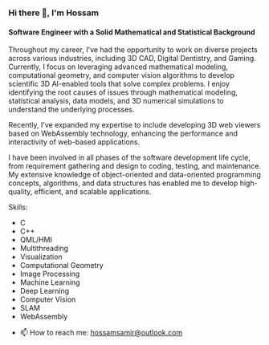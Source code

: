 ### Hi there 👋, I'm Hossam
#### Software Engineer with a Solid Mathematical and Statistical Background
Throughout my career, I've had the opportunity to work on diverse projects across various industries, including 3D CAD, Digital Dentistry, and Gaming. Currently, I focus on leveraging advanced mathematical modeling, computational geometry, and computer vision algorithms to develop scientific 3D AI-enabled tools that solve complex problems. I enjoy identifying the root causes of issues through mathematical modeling, statistical analysis, data models, and 3D numerical simulations to understand the underlying processes.

Recently, I've expanded my expertise to include developing 3D web viewers based on WebAssembly technology, enhancing the performance and interactivity of web-based applications.

I have been involved in all phases of the software development life cycle, from requirement gathering and design to coding, testing, and maintenance. My extensive knowledge of object-oriented and data-oriented programming concepts, algorithms, and data structures has enabled me to develop high-quality, efficient, and scalable applications.

Skills:
* C
* C++
* QML/HMI
* Multithreading
* Visualization
* Computational Geometry
* Image Processing
* Machine Learning
* Deep Learning
* Computer Vision
* SLAM
* WebAssembly

- 📫 How to reach me: hossamsamir@outlook.com
<!-- 👯 I’m looking to collaborate on an opensource project-->



<!--[![My GitHub Stats](https://github-readme-stats.vercel.app/api/?username=Hossam86&count_private=true&theme=tokyonight&showicons=true)]()-->
<!--[![My GitHub Language Stats](https://github-readme-stats.vercel.app/api/top-langs/?username=Hossam86&langs_count=5&theme=tokyonight)]()-->

<!--
**Hossam86/Hossam86** is a ✨ _special_ ✨ repository because its `README.md` (this file) appears on your GitHub profile.

Here are some ideas to get you started:

- 🔭 I’m currently working on game development using Unreal Engine 5.0 ...
- 🌱 also Interested in learning high-frequency trading algorithms ...
- 👯 I’m looking to collaborate on ...
- 🤔 I’m looking for help with ...
- 💬 Ask me about ...
- 📫 How to reach me: ...
- 😄 Pronouns: ...
- ⚡ Fun fact: ...
-->
